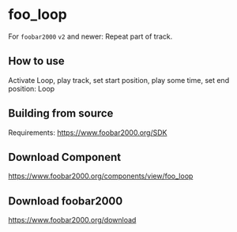 # foo_loop
For `foobar2000` `v2` and newer: Repeat part of track.

## How to use
Activate Loop, play track, set start position, play some time, set end position: Loop

## Building from source
Requirements:
https://www.foobar2000.org/SDK

## Download Component
https://www.foobar2000.org/components/view/foo_loop

## Download foobar2000
https://www.foobar2000.org/download
